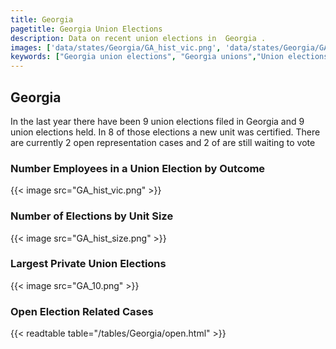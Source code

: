 ```yaml
---
title: Georgia
pagetitle: Georgia Union Elections
description: Data on recent union elections in  Georgia .
images: ['data/states/Georgia/GA_hist_vic.png', 'data/states/Georgia/GA_hist_size.png', 'data/states/Georgia/GA_10.png']
keywords: ["Georgia union elections", "Georgia unions","Union elections"]
---
```

##  Georgia

In the last year there have been 9 union elections filed in Georgia and 9 union elections held. In 8 of those elections a new unit was certified. There are currently 2 open representation cases and 2 of are still waiting to vote

### Number Employees in a Union Election by Outcome
{{< image src="GA_hist_vic.png" >}}

### Number of Elections by Unit Size
{{< image src="GA_hist_size.png" >}}

### Largest Private Union Elections
{{< image src="GA_10.png" >}}

### Open Election Related Cases
{{< readtable table="/tables/Georgia/open.html" >}}

